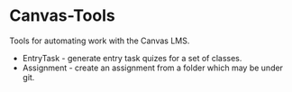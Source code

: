 # Canvas-Tools
Tools for automating work with the Canvas LMS.

* EntryTask - generate entry task quizes for a set of classes.
* Assignment - create an assignment from a folder which may be under git.
